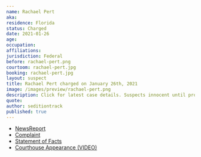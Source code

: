```yaml
---
name: Rachael Pert
aka:
residence: Florida
status: Charged
date: 2021-01-26
age:
occupation:
affiliations:
jurisdiction: Federal
before: rachael-pert.png
courtoom: rachael-pert.jpg
booking: rachael-pert.jpg
layout: suspect
title: Rachael Pert charged on January 26th, 2021
image: /images/preview/rachael-pert.png
description: Click for latest case details. Suspects innocent until proven guilty.
quote:
author: seditiontrack
published: true
---
```


- [NewsReport](https://www.thedailybeast.com/florida-couple-rachael-pert-and-dana-joe-winn-charged-in-capitol-riots)
- [Complaint](https://www.justice.gov//opa/page/file/1360796/download)
- [Statement of Facts](https://www.justice.gov//opa/page/file/1360796/download)
- [Courthouse Appearance (VIDEO)](https://www.actionnewsjax.com/news/local/clay-county/us-capitol-riots-middleburg-couple-granted-supervised-release-ran-out-federal-courthouse/RQCOMRARCRFMBHUEHMUQRASDRI/)
